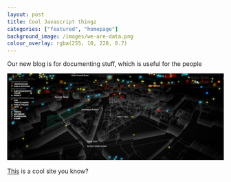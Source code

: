 ```yaml
---
layout: post
title: Cool Javascript thingz
categories: ["featured", "homepage"]
background_image: /images/we-are-data.png
colour_overlay: rgba(255, 10, 228, 0.7)
---
```

 
Our new blog is for documenting stuff, which is useful for the people

![we-are-data](/images/we-are-data.png)

[This](http://wearedata.watchdogs.com/) is a cool site you know?